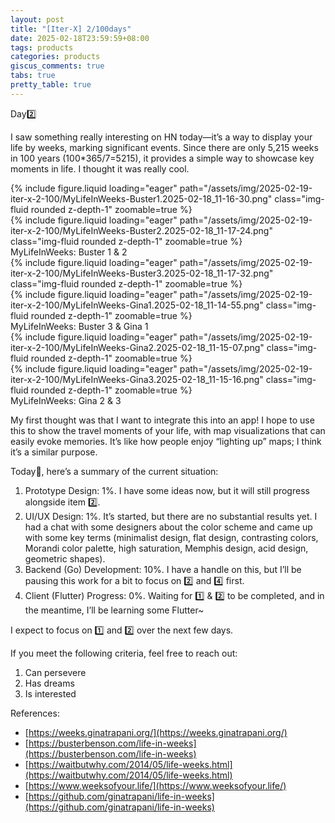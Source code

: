 ```yaml
---
layout: post
title: "[Iter-X] 2/100days"
date: 2025-02-18T23:59:59+08:00
tags: products
categories: products
giscus_comments: true
tabs: true
pretty_table: true
---
```


Day2️⃣

I saw something really interesting on HN today—it’s a way to display your life by weeks, marking significant events. Since there are only 5,215 weeks in 100 years (100\*365/7=5215), it provides a simple way to showcase key moments in life. I thought it was really cool.

<div class="row mt-3">
    <div class="col-sm mt-0 mb-0">
        {% include figure.liquid loading="eager" path="/assets/img/2025-02-19-iter-x-2-100/MyLifeInWeeks-Buster1.2025-02-18_11-16-30.png" class="img-fluid rounded z-depth-1" zoomable=true %}
    </div>
    <div class="col-sm mt-0 mb-0">
        {% include figure.liquid loading="eager" path="/assets/img/2025-02-19-iter-x-2-100/MyLifeInWeeks-Buster2.2025-02-18_11-17-24.png" class="img-fluid rounded z-depth-1" zoomable=true %}
    </div>
</div>
<div class="caption mt-0">
    MyLifeInWeeks: Buster 1 & 2
</div>

<div class="row mt-3">
    <div class="col-sm mt-0 mb-0">
        {% include figure.liquid loading="eager" path="/assets/img/2025-02-19-iter-x-2-100/MyLifeInWeeks-Buster3.2025-02-18_11-17-32.png" class="img-fluid rounded z-depth-1" zoomable=true %}
    </div>
    <div class="col-sm mt-0 mb-0">
        {% include figure.liquid loading="eager" path="/assets/img/2025-02-19-iter-x-2-100/MyLifeInWeeks-Gina1.2025-02-18_11-14-55.png" class="img-fluid rounded z-depth-1" zoomable=true %}
    </div>
</div>
<div class="caption mt-0">
    MyLifeInWeeks: Buster 3 & Gina 1
</div>

<div class="row mt-3">
    <div class="col-sm mt-0 mb-0">
        {% include figure.liquid loading="eager" path="/assets/img/2025-02-19-iter-x-2-100/MyLifeInWeeks-Gina2.2025-02-18_11-15-07.png" class="img-fluid rounded z-depth-1" zoomable=true %}
    </div>
    <div class="col-sm mt-0 mb-0">
        {% include figure.liquid loading="eager" path="/assets/img/2025-02-19-iter-x-2-100/MyLifeInWeeks-Gina3.2025-02-18_11-15-16.png" class="img-fluid rounded z-depth-1" zoomable=true %}
    </div>
</div>
<div class="caption mt-0">
    MyLifeInWeeks: Gina 2 & 3
</div>

My first thought was that I want to integrate this into an app! I hope to use this to show the travel moments of your life, with map visualizations that can easily evoke memories. It’s like how people enjoy “lighting up” maps; I think it’s a similar purpose.

Today🥚, here’s a summary of the current situation:

1. Prototype Design: 1%. I have some ideas now, but it will still progress alongside item 2️⃣.
2. UI/UX Design: 1%. It’s started, but there are no substantial results yet. I had a chat with some designers about the color scheme and came up with some key terms (minimalist design, flat design, contrasting colors, Morandi color palette, high saturation, Memphis design, acid design, geometric shapes).
3. Backend (Go) Development: 10%. I have a handle on this, but I’ll be pausing this work for a bit to focus on 2️⃣ and 4️⃣ first.
4. Client (Flutter) Progress: 0%. Waiting for 1️⃣ & 2️⃣ to be completed, and in the meantime, I’ll be learning some Flutter~

I expect to focus on 1️⃣ and 2️⃣ over the next few days.

If you meet the following criteria, feel free to reach out:

1. Can persevere
2. Has dreams
3. Is interested

References:

- [https://weeks.ginatrapani.org/](https://weeks.ginatrapani.org/)
- [https://busterbenson.com/life-in-weeks](https://busterbenson.com/life-in-weeks)
- [https://waitbutwhy.com/2014/05/life-weeks.html](https://waitbutwhy.com/2014/05/life-weeks.html)
- [https://www.weeksofyour.life/](https://www.weeksofyour.life/)
- [https://github.com/ginatrapani/life-in-weeks](https://github.com/ginatrapani/life-in-weeks)
